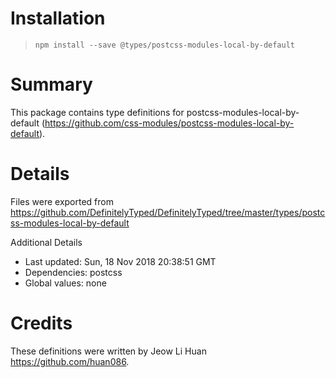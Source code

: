 # Installation
> `npm install --save @types/postcss-modules-local-by-default`

# Summary
This package contains type definitions for postcss-modules-local-by-default (https://github.com/css-modules/postcss-modules-local-by-default).

# Details
Files were exported from https://github.com/DefinitelyTyped/DefinitelyTyped/tree/master/types/postcss-modules-local-by-default

Additional Details
 * Last updated: Sun, 18 Nov 2018 20:38:51 GMT
 * Dependencies: postcss
 * Global values: none

# Credits
These definitions were written by Jeow Li Huan <https://github.com/huan086>.

